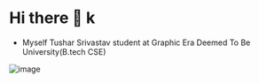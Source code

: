 # Hi there <span class="wave">👋</span> k


* Myself Tushar Srivastav student at Graphic Era Deemed To Be University(B.tech CSE)

![image](https://user-images.githubusercontent.com/71928146/136748758-35fa66ce-8374-4a37-8fd1-3c0edaf3e0ff.png)
















